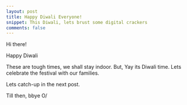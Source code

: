 ```yaml
---
layout: post
title: Happy Diwali Everyone!
snippet: This Diwali, lets brust some digital crackers
comments: false
---
```


Hi there!

<p>Happy Diwali</p>

<p>These are tough times, we shall stay indoor. But, Yay its Diwali time. Lets celebrate the festival with our families.</p>

Lets catch-up in the next post.

Till then, bbye O/